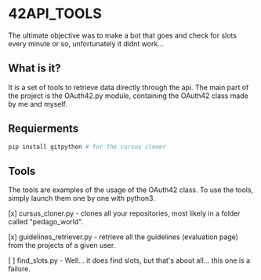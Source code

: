 # 42API_TOOLS
The ultimate objective was to make a bot that goes and check for slots every minute or so, unfortunately it didnt work...

## What is it?
It is a set of tools to retrieve data directly through the api. The main part of the project is the OAuth42.py module, containing the OAuth42 class made by me and myself.

## Requierments

```bash
pip install gitpython # for the cursus cloner
```

## Tools
The tools are examples of the usage of the OAuth42 class.
To use the tools, simply launch them one by one with python3.


[x] cursus_cloner.py - clones all your repositories, most likely in a folder called "pedago_world".

[x] guidelines_retriever.py - retrieve all the guidelines (evaluation page) from the projects of a given user.

[ ] find_slots.py - Well... it does find slots, but that's about all... this one is a failure. 
